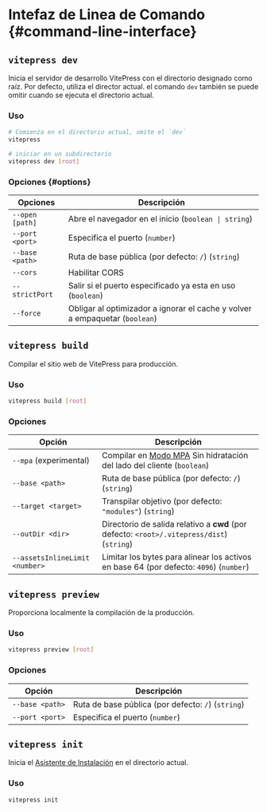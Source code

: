 # Intefaz de Linea de Comando {#command-line-interface}

## `vitepress dev`

 Inicia el servidor de desarrollo VitePress con el directorio designado como raíz. Por defecto, utiliza el director actual. el comando `dev` también se puede omitir cuando se ejecuta el directorio actual.

### Uso

```sh
# Comienza en el directorio actual, omite el `dev`
vitepress

# iniciar en un subdirectorio
vitepress dev [root]
```

### Opciones {#options}

| Opciones        | Descripción                                                       |
| --------------- | ----------------------------------------------------------------- |
| `--open [path]` | Abre el navegador en el inicio (`boolean \| string`)                     |
| `--port <port>` | Especifica el puerto (`number`)                                           |
| `--base <path>` | Ruta de base pública (por defecto: `/`) (`string`)                        |
| `--cors`        | Habilitar CORS                                                       |
| `--strictPort`  | Salir si el puerto especificado ya esta en uso (`boolean`)              |
| `--force`       | Obligar al optimizador a ignorar el cache y volver a empaquetar (`boolean`) |

## `vitepress build`

Compilar el sitio web de VitePress para producción.

### Uso

```sh
vitepress build [root]
```

### Opciones

| Opción                         | Descripción                                                                                                         |
| ------------------------------ | ------------------------------------------------------------------------------------------------------------------- |
| `--mpa` (experimental)         | Compilar en [Modo MPA](../guide/mpa-mode) Sin hidratación del lado del cliente  (`boolean`)                                    |
| `--base <path>`                | Ruta de base pública (por defecto: `/`) (`string`)                                                                          |
| `--target <target>`            | Transpilar objetivo (por defecto: `"modules"`) (`string`)                                                                  |
| `--outDir <dir>`               | Directorio de salida relativo a **cwd** (por defecto: `<root>/.vitepress/dist`) (`string`)                                 |
| `--assetsInlineLimit <number>` | Limitar los bytes para alinear los activos en base 64 (por defecto: `4096`) (`number`)                                      |

## `vitepress preview`

Proporciona localmente la compilación de la producción.

### Uso

```sh
vitepress preview [root]
```

### Opciones

| Opción          | Descripción                                |
| --------------- | ------------------------------------------ |
| `--base <path>` | Ruta de base pública (por defecto: `/`) (`string`) |
| `--port <port>` | Especifica el puerto (`number`)                    |

## `vitepress init`

Inicia el [Asistente de Instalación](../guide/getting-started#setup-wizard) en el directorio actual.

### Uso

```sh
vitepress init
```
